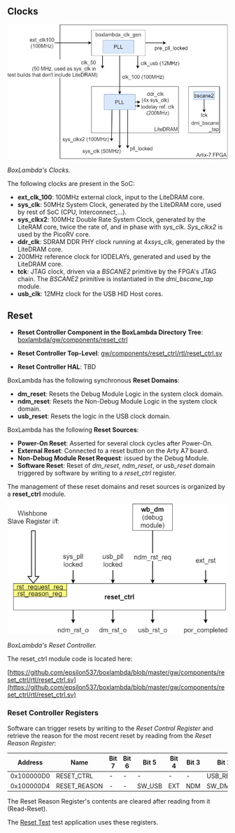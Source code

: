## Clocks

![BoxLambda Clocks](assets/clocks.png)

*BoxLambda's Clocks.*

The following clocks are present in the SoC:

- **ext_clk_100**: 100MHz external clock, input to the LiteDRAM core.
- **sys_clk**: 50MHz System Clock, generated by the LiteDRAM core, used by rest of SoC (CPU, Interconnect,...).
- **sys_clkx2**: 100MHz Double Rate System Clock, generated by the LiteRAM core, twice the rate of, and in phase with *sys_clk*. *Sys_clkx2* is used by the PicoRV core.
- **ddr_clk**: SDRAM DDR PHY clock running at 4x*sys_clk*, generated by the LiteDRAM core.
- 200MHz reference clock for IODELAYs, generated and used by the LiteDRAM core.
- **tck**: JTAG clock, driven via a *BSCANE2* primitive by the FPGA's JTAG chain. The *BSCANE2* primitive is instantiated in the *dmi_bscane_tap* module.
- **usb_clk**: 12MHz clock for the USB HID Host cores.

## Reset

- **Reset Controller Component in the BoxLambda Directory Tree**:
    [boxlambda/gw/components/reset_ctrl](https://github.com/epsilon537/boxlambda/tree/master/gw/components/reset_ctrl)

- **Reset Controller Top-Level**:
    [gw/components/reset_ctrl/rtl/reset_ctrl.sv](https://github.com/epsilon537/boxlambda/blob/master/gw/components/reset_ctrl/rtl/reset_ctrl.sv)

- **Reset Controller HAL**: TBD

BoxLambda has the following synchronous **Reset Domains**:

- **dm_reset**: Resets the Debug Module Logic in the system clock domain.
- **ndm_reset**: Resets the Non-Debug Module Logic in the system clock domain.
- **usb_reset**: Resets the logic in the USB clock domain.

BoxLambda has the following **Reset Sources**:

- **Power-On Reset**: Asserted for several clock cycles after Power-On.
- **External Reset**: Connected to a reset button on the Arty A7 board.
- **Non-Debug Module Reset Request**: issued by the Debug Module.
- **Software Reset**: Reset of *dm_reset*, *ndm_reset*, or *usb_reset* domain triggered by software by writing to a *reset_ctrl* register.

The management of these reset domains and reset sources is organized by a **reset_ctrl** module.

![Reset Controller](assets/reset_ctrl.png)

*BoxLambda's Reset Controller.*

The reset_ctrl module code is located here:

[https://github.com/epsilon537/boxlambda/blob/master/gw/components/reset_ctrl/rtl/reset_ctrl.sv](https://github.com/epsilon537/boxlambda/blob/master/gw/components/reset_ctrl/rtl/reset_ctrl.sv)

### Reset Controller Registers

Software can trigger resets by writing to the *Reset Control Register* and retrieve the reason for the most recent reset by reading from the *Reset Reason Register*:

| Address | Name | Bit 7 | Bit 6 | Bit 5 | Bit 4 | Bit 3 | Bit 2 | Bit 1 | Bit 0 |
|---------|------|-------|-------|-------|-------|-------|-------|-------|-------|
| 0x100000D0 | RESET_CTRL  | - | - | - | - | - | USB_RESET | DM_RESET | NDM_RESET |
| 0x100000D4 | RESET_REASON  | - | - | SW_USB | EXT | NDM | SW_DM | SW_NDM | POR |

The Reset Reason Register's contents are cleared after reading from it (Read-Reset).

The [Reset Test](test-build-reset.md) test application uses these registers.

